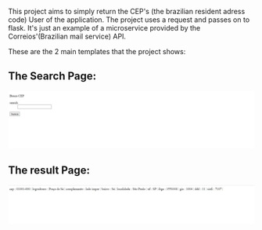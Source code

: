 This project aims to simply return the CEP's (the brazilian resident adress code) User of the application.
The project uses a request and passes on to flask. It's just an example of a microservice provided by the Correios'(Brazilian mail service) API.

These are the 2 main templates that the project shows:

## The Search Page:

![busca](https://github.com/dansal0807/consulta-cep/blob/main/imagens/busca.jpeg)


## The result Page:

![result](https://github.com/dansal0807/consulta-cep/blob/main/imagens/resultado.jpeg)
